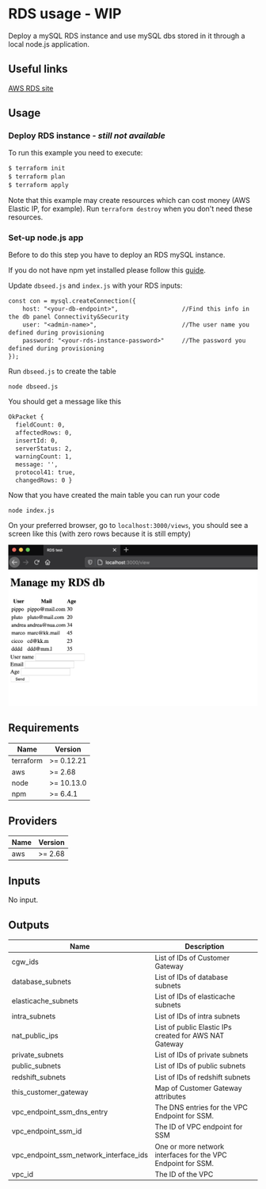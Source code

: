 # RDS usage - WIP

Deploy a mySQL RDS instance and use mySQL dbs stored in it through a local node.js application.

## Useful links

[AWS RDS site](https://docs.aws.amazon.com/rds/index.html?nc2=h_ql_doc_rds)

## Usage

### Deploy RDS instance - *still not available*

To run this example you need to execute:

```bash
$ terraform init
$ terraform plan
$ terraform apply
```

Note that this example may create resources which can cost money (AWS Elastic IP, for example). Run `terraform destroy` when you don't need these resources.

### Set-up node.js app

Before to do this step you have to deploy an RDS mySQL instance.

If you do not have npm yet installed please follow this [guide](https://docs.npmjs.com/downloading-and-installing-node-js-and-npm).

Update `dbseed.js` and `index.js` with your RDS inputs:
```
const con = mysql.createConnection({
    host: "<your-db-endpoint>",                  //Find this info in the db panel Connectivity&Security
    user: "<admin-name>",                        //The user name you defined during provisioning
    password: "<your-rds-instance-password>"     //The password you defined during provisioning
});
```
Run `dbseed.js` to create the table
```
node dbseed.js
```
You should get a message like this
```
OkPacket {
  fieldCount: 0,
  affectedRows: 0,
  insertId: 0,
  serverStatus: 2,
  warningCount: 1,
  message: '',
  protocol41: true,
  changedRows: 0 }
```
Now that you have created the main table you can run your code
```
node index.js
```
On your preferred browser, go to `localhost:3000/views`, you should see a screen like this (with zero rows because it is still empty)

![appview](./images/appview.png)

<!-- BEGINNING OF PRE-COMMIT-TERRAFORM DOCS HOOK -->
## Requirements

| Name | Version |
|------|---------|
| terraform | >= 0.12.21 |
| aws | >= 2.68 |
| node | >= 10.13.0 |
| npm | >= 6.4.1 |

## Providers

| Name | Version |
|------|---------|
| aws | >= 2.68 |

## Inputs

No input.

## Outputs

| Name | Description |
|------|-------------|
| cgw\_ids | List of IDs of Customer Gateway |
| database\_subnets | List of IDs of database subnets |
| elasticache\_subnets | List of IDs of elasticache subnets |
| intra\_subnets | List of IDs of intra subnets |
| nat\_public\_ips | List of public Elastic IPs created for AWS NAT Gateway |
| private\_subnets | List of IDs of private subnets |
| public\_subnets | List of IDs of public subnets |
| redshift\_subnets | List of IDs of redshift subnets |
| this\_customer\_gateway | Map of Customer Gateway attributes |
| vpc\_endpoint\_ssm\_dns\_entry | The DNS entries for the VPC Endpoint for SSM. |
| vpc\_endpoint\_ssm\_id | The ID of VPC endpoint for SSM |
| vpc\_endpoint\_ssm\_network\_interface\_ids | One or more network interfaces for the VPC Endpoint for SSM. |
| vpc\_id | The ID of the VPC |


<!-- END OF PRE-COMMIT-TERRAFORM DOCS HOOK -->
